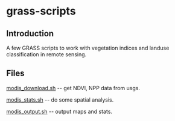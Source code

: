 # grass-scripts

## Introduction

A few GRASS scripts to work with vegetation indices and landuse classification in remote sensing.

## Files

[modis_download.sh](https://github.com/geographyclub/grass-scripts/blob/master/modis_download.sh) -- get NDVI, NPP data from usgs.

[modis_stats.sh](https://github.com/geographyclub/grass-scripts/blob/master/modis_stats.sh) -- do some spatial analysis.

[modis_output.sh](https://github.com/geographyclub/grass-scripts/blob/master/modis_output.sh) -- output maps and stats.

